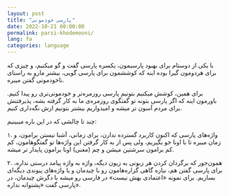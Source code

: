 ```yaml
---
layout: post
title: "پارسی‌ خودمونی"
date: 2022-10-21 00:00:00
permalink: parsi-khodemooni/
lang: fa
categories: language
---
```



با یکی از دوستام برای بهبود پارسیمون، یکسره پارسی گفت و گو میکنیم، و چیزی که برای هردومون گیرا بوده اینه که کوششمون برای پارسی گویی، بیشتر مارو به راستای نا‌خودمونی گفتن میبره.

برای همین، کوشش میکنیم بتونیم پارسی روزمر‌ه‌تر و خودمونی‌تری رو پیدا کنیم.  باورمون اینه که اگر پارسی بتونه تو گفتگوی روزمره‌ی ما به کار گرفته بشه، پذیرفتنش برای مردم آسون تر میشه و امیدواریم بیشتر بتونیم ازش نگه‌داری کنیم.

چند تا چالشی که در این باره میبینیم:

۱. واژه‌های پارسی که اکنون کاربرد گسترده ندارن، برای زمانی، آشنا نیستن برامون، و زمان میبره تا با اونا خو بگیریم، ولی پس از به کار گرفتن این واژه‌ها تو گفتگوهامون، کم کم برامون سرشتین میشن و چم (معنی) اونا برامون پایدار تر میشه.

۲. همون‌جور که برگردان کردن هر زبونی به زبون دیگه، واژه به واژه پیامد درستی
نداره، برای پارسی گفتن هم، نیازه گاهی گزاره‌هامون رو با چیدمان و یا
واژه‌های پیوندی دیگه‌ای بسازیم. برای نمونه «اعتمادی بهش نیست» در
فارسی رو میشه با دگرش چیدمان، در پارسی گفت «پشتوانه نداره».



